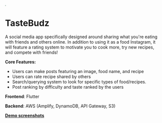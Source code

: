 <img src="D:\document\TasteBuds\screenshot\logo.png" style="zoom:20%;" />

# TasteBudz

A social media app specifically designed around sharing what you're eating with friends and others online. In addition to using it as a food Instagram, it will feature a rating system to motivate you to cook more, try new recipes, and compete with friends!

**Core Features:** 

- Users can make posts featuring an image, food name, and recipe
- Users can rate recipe shared by others
- Search/querying system to look for specific types of food/recipes.
- Post ranking by difficulty and taste ranked by the users

**Frontend**: Flutter

**Backend**: AWS (Amplify, DynamoDB, API Gateway, S3)

[**Demo screenshots**](./screenshot)

